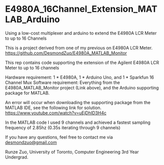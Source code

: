 # E4980A_16Channel_Extension_MATLAB_Arduino
Using a low-cost multiplexer and arduino to extend the E4980A LCR Meter to up to 16 Channels

This is a project derived from one of my previous on E4980A LCR Meter.
https://github.com/DesmondZuo/E4980A_MATLAB_Monitor

This rep contains code supporting the extension of the Agilent E4980A LCR Meter to up to 16 channels

Hardware requirement: 1 * E4980A, 1 * Arduino Uno, and 1 * Sparkfun 16 Channel Mux
Software requirement: Everything from the E4980A_MATLAB_Monitor project (Link above), and the Arduino supporting package for MATLAB.

An error will occur when downloading the supporting package from the MATLAB IDE, see the following link for solution.
https://www.youtube.com/watch?v=uEjDhID3H4c

In the MATLAB code I used 9 channels and achieved a fastest sampling frequency of 2.85hz (0.35s iterating through 9 channels)

If you have any questions, feel free to contact me via desmondzuo@gmail.com

Runze Zuo, University of Toronto, Computer Engineering 3rd Year Undergrad.
